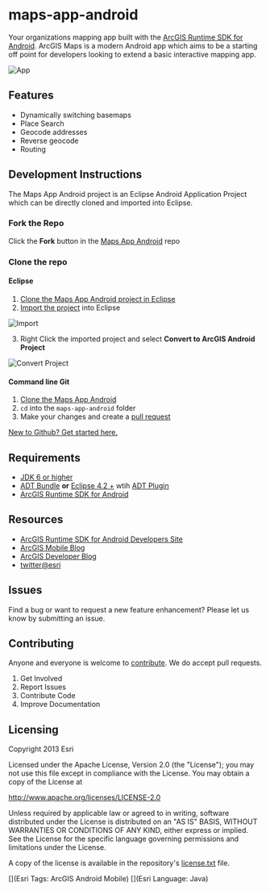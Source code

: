 maps-app-android
=======================

Your organizations mapping app built with the [ArcGIS Runtime SDK for Android](https://developers.arcgis.com/en/android/).  ArcGIS Maps is a modern Android app which aims to be a starting off point for developers looking to extend a basic interactive mapping app.

![App](https://raw.githubusercontent.com/Esri/maps-app-android/master/maps-app.png)

## Features
* Dynamically switching basemaps
* Place Search
* Geocode addresses
* Reverse geocode
* Routing

## Development Instructions
The Maps App Android project is an Eclipse Android Application Project which can be directly cloned and imported into Eclipse.  

### Fork the Repo
Click the **Fork** button in the [Maps App Android](https://github.com/Esri/maps-app-android) repo

### Clone the repo

#### Eclipse
1. [Clone the Maps App Android project in Eclipse](http://wiki.eclipse.org/EGit/User_Guide#Cloning_Remote_Repositories)
2. [Import the project](http://wiki.eclipse.org/EGit/User_Guide#Project_Import) into Eclipse

  ![Import](https://raw.githubusercontent.com/Esri/maps-app-android/master/import-project.png)

3. Right Click the imported project and select **Convert to ArcGIS Android Project**

  ![Convert Project](https://raw.githubusercontent.com/Esri/maps-app-android/master/convert-to-arcgis-project.png)

#### Command line Git
1. [Clone the Maps App Android](https://help.github.com/articles/fork-a-repo#step-2-clone-your-fork)
2. ```cd``` into the ```maps-app-android``` folder
3. Make your changes and create a [pull request](https://help.github.com/articles/creating-a-pull-request)

 [New to Github? Get started here.](https://github.com/)

## Requirements
* [JDK 6 or higher](http://www.oracle.com/technetwork/java/javase/downloads/index.html)
* [ADT Bundle](http://developer.android.com/sdk/index.html) **or** [Eclipse 4.2 +](https://www.eclipse.org/downloads/) wtih [ADT Plugin](http://developer.android.com/tools/sdk/eclipse-adt.html)
* [ArcGIS Runtime SDK for Android](https://developers.arcgis.com/android/)

## Resources
* [ArcGIS Runtime SDK for Android Developers Site](https://developers.arcgis.com/android/)
* [ArcGIS Mobile Blog](http://blogs.esri.com/esri/arcgis/category/mobile/)
* [ArcGIS Developer Blog](http://blogs.esri.com/esri/arcgis/category/developer/)
* [twitter@esri](http://twitter.com/esri)

## Issues
Find a bug or want to request a new feature enhancement?  Please let us know by submitting an issue.

## Contributing
Anyone and everyone is welcome to [contribute](https://github.com/Esri/maps-app-android/blob/master/CONTRIBUTING.md). We do accept pull requests.

1. Get Involved
2. Report Issues
3. Contribute Code
4. Improve Documentation

## Licensing
Copyright 2013 Esri

Licensed under the Apache License, Version 2.0 (the "License"); you may not use this file except in compliance with the License. You may obtain a copy of the License at

http://www.apache.org/licenses/LICENSE-2.0

Unless required by applicable law or agreed to in writing, software distributed under the License is distributed on an "AS IS" BASIS, WITHOUT WARRANTIES OR CONDITIONS OF ANY KIND, either express or implied. See the License for the specific language governing permissions and limitations under the License.

A copy of the license is available in the repository's [license.txt](https://github.com/Esri/maps-app-android/blob/master/license.txt) file.

[](Esri Tags: ArcGIS Android Mobile)
[](Esri Language: Java)​
